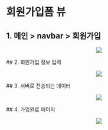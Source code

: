# 회원가입폼 뷰

## 1. 메인 > navbar > 회원가입

<p align="center">
<img src="https://images.velog.io/images/s_keyyy/post/bb0d63a4-5b1d-4f9d-b729-bfb105c542c5/Screenshot%20from%202021-02-17%2019-04-33.png"></p>
## 2. 회원가입 정보 입력
<p align="center">
<img src="https://images.velog.io/images/s_keyyy/post/a596c6d1-0f2b-4a5c-8658-3691745ba120/Screenshot%20from%202021-02-17%2019-05-13.png"></p>
## 3. 서버로 전송되는 데이터
<p align="center">
<img src="https://images.velog.io/images/s_keyyy/post/f3e9d077-d946-4bb2-9ab9-9e75290782fa/Screenshot%20from%202021-02-17%2019-12-34.png"></p>
## 4. 가입완료 페이지
<p align="center">
<img src="https://images.velog.io/images/s_keyyy/post/06dd813b-1474-4344-8170-d9403cbe7196/Screenshot%20from%202021-02-17%2019-34-19.png"></p>
